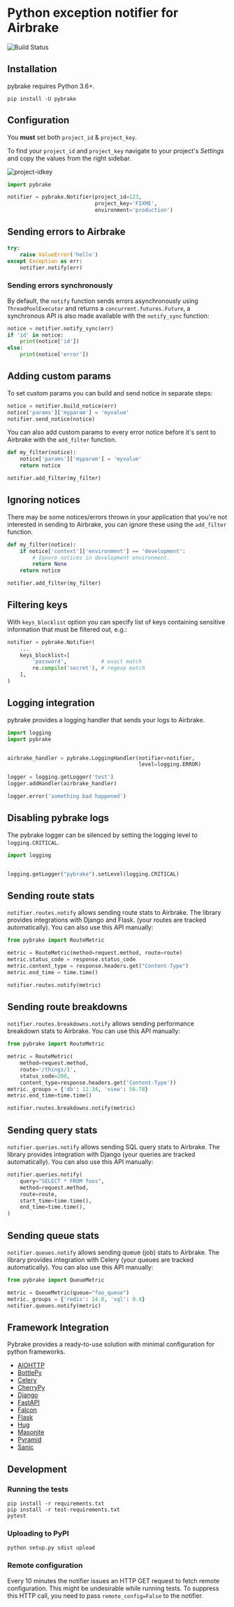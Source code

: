 # Python exception notifier for Airbrake

![Build Status](https://github.com/airbrake/pybrake/workflows/pybrake/badge.svg)

## Installation

pybrake requires Python 3.6+.

``` shell
pip install -U pybrake
```

## Configuration

You **must** set both `project_id` & `project_key`.

To find your `project_id` and `project_key` navigate to your project's
_Settings_ and copy the values from the right sidebar.

![project-idkey]

```python
import pybrake

notifier = pybrake.Notifier(project_id=123,
                            project_key='FIXME',
                            environment='production')
```

## Sending errors to Airbrake

```python
try:
    raise ValueError('hello')
except Exception as err:
    notifier.notify(err)
```

### Sending errors synchronously

By default, the `notify` function sends errors asynchronously using
`ThreadPoolExecutor` and returns a `concurrent.futures.Future`, a synchronous
API is also made available with the `notify_sync` function:

```python
notice = notifier.notify_sync(err)
if 'id' in notice:
    print(notice['id'])
else:
    print(notice['error'])
```

## Adding custom params

To set custom params you can build and send notice in separate steps:

```python
notice = notifier.build_notice(err)
notice['params']['myparam'] = 'myvalue'
notifier.send_notice(notice)
```

You can also add custom params to every error notice before it's sent to Airbrake
with the `add_filter` function.

```python
def my_filter(notice):
    notice['params']['myparam'] = 'myvalue'
    return notice

notifier.add_filter(my_filter)
```

## Ignoring notices

There may be some notices/errors thrown in your application that you're not
interested in sending to Airbrake, you can ignore these using the `add_filter`
function.

```python
def my_filter(notice):
    if notice['context']['environment'] == 'development':
        # Ignore notices in development environment.
        return None
    return notice

notifier.add_filter(my_filter)
```

## Filtering keys

With `keys_blocklist` option you can specify list of keys containing sensitive information that must be filtered out, e.g.:

```python
notifier = pybrake.Notifier(
    ...
    keys_blocklist=[
        'password',           # exact match
        re.compile('secret'), # regexp match
    ],
)
```

## Logging integration

pybrake provides a logging handler that sends your logs to Airbrake.

```python
import logging
import pybrake


airbrake_handler = pybrake.LoggingHandler(notifier=notifier,
                                          level=logging.ERROR)

logger = logging.getLogger('test')
logger.addHandler(airbrake_handler)

logger.error('something bad happened')
```

## Disabling pybrake logs

The pybrake logger can be silenced by setting the logging level to
`logging.CRITICAL`.

``` python
import logging


logging.getLogger("pybrake").setLevel(logging.CRITICAL)
```

## Sending route stats

`notifier.routes.notify` allows sending route stats to Airbrake. The library
provides integrations with Django and Flask. (your routes are tracked
automatically). You can also use this API manually:

```py
from pybrake import RouteMetric

metric = RouteMetric(method=request.method, route=route)
metric.status_code = response.status_code
metric.content_type = response.headers.get("Content-Type")
metric.end_time = time.time()

notifier.routes.notify(metric)
```

## Sending route breakdowns

`notifier.routes.breakdowns.notify` allows sending performance breakdown stats
to Airbrake. You can use this API manually:

```py
from pybrake import RouteMetric

metric = RouteMetric(
    method=request.method,
    route='/things/1',
    status_code=200,
    content_type=response.headers.get('Content-Type'))
metric._groups = {'db': 12.34, 'view': 56.78}
metric.end_time=time.time()

notifier.routes.breakdowns.notify(metric)
```

## Sending query stats

`notifier.queries.notify` allows sending SQL query stats to Airbrake. The
library provides integration with Django (your queries are tracked
automatically). You can also use this API manually:

```py
notifier.queries.notify(
    query="SELECT * FROM foos",
    method=request.method,
    route=route,
    start_time=time.time(),
    end_time=time.time(),
)
```

## Sending queue stats

`notifier.queues.notify` allows sending queue (job) stats to Airbrake. The
library provides integration with Celery (your queues are tracked
automatically). You can also use this API manually:

```py
from pybrake import QueueMetric

metric = QueueMetric(queue="foo_queue")
metric._groups = {'redis': 24.0, 'sql': 0.4}
notifier.queues.notify(metric)
```

## Framework Integration

Pybrake provides a ready-to-use solution with minimal configuration for python 
frameworks.

* [AIOHTTP](https://docs.airbrake.io/docs/platforms/framework/python/aiohttp)
* [BottlePy](https://docs.airbrake.io/docs/platforms/framework/python/bottle)
* [Celery](https://docs.airbrake.io/docs/platforms/framework/python/celery)
* [CherryPy](https://docs.airbrake.io/docs/platforms/framework/python/cherrypy)
* [Django](https://docs.airbrake.io/docs/platforms/framework/python/django)
* [FastAPI](https://docs.airbrake.io/docs/platforms/framework/python/fastapi)
* [Falcon](https://docs.airbrake.io/docs/platforms/framework/python/falcon)
* [Flask](https://docs.airbrake.io/docs/platforms/framework/python/flask)
* [Hug](https://docs.airbrake.io/docs/platforms/framework/python/hug)
* [Masonite](https://docs.airbrake.io/docs/platforms/framework/python/masonite)
* [Pyramid](https://docs.airbrake.io/docs/platforms/framework/python/pyramid)
* [Sanic](https://docs.airbrake.io/docs/platforms/framework/python/sanic)



## Development

### Running the tests

```shell
pip install -r requirements.txt
pip install -r test-requirements.txt
pytest
```

### Uploading to PyPI

```shell
python setup.py sdist upload
```

### Remote configuration

Every 10 minutes the notifier issues an HTTP GET request to fetch remote
configuration. This might be undesirable while running tests. To suppress this
HTTP call, you need to pass `remote_config=False` to the notifier.

[project-idkey]: https://s3.amazonaws.com/airbrake-github-assets/pybrake/project-id-key.png
